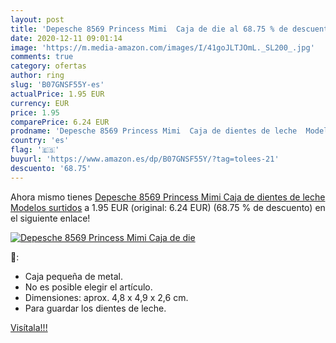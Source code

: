 ```yaml
---
layout: post
title: 'Depesche 8569 Princess Mimi  Caja de die al 68.75 % de descuento'
date: 2020-12-11 09:01:14
image: 'https://m.media-amazon.com/images/I/41goJLTJOmL._SL200_.jpg'
comments: true
category: ofertas
author: ring
slug: 'B07GNSF55Y-es'
actualPrice: 1.95 EUR
currency: EUR
price: 1.95
comparePrice: 6.24 EUR
prodname: 'Depesche 8569 Princess Mimi  Caja de dientes de leche  Modelos surtidos'
country: 'es'
flag: '🇪🇸'
buyurl: 'https://www.amazon.es/dp/B07GNSF55Y/?tag=tolees-21'
descuento: '68.75'
---
```


Ahora mismo tienes [Depesche 8569 Princess Mimi  Caja de dientes de leche  Modelos surtidos](https://www.amazon.es/dp/B07GNSF55Y/?tag=tolees-21) a 1.95 EUR (original: 6.24 EUR) (68.75 %  de descuento) en el siguiente enlace!

[![Depesche 8569 Princess Mimi  Caja de die](https://m.media-amazon.com/images/I/41goJLTJOmL._SL200_.jpg)](https://www.amazon.es/dp/B07GNSF55Y/?tag=tolees-21)

🔎:

- Caja pequeña de metal.
- No es posible elegir el artículo.
- Dimensiones: aprox. 4,8 x 4,9 x 2,6 cm.
- Para guardar los dientes de leche.

[Visítala!!!](https://www.amazon.es/dp/B07GNSF55Y/?tag=tolees-21)
